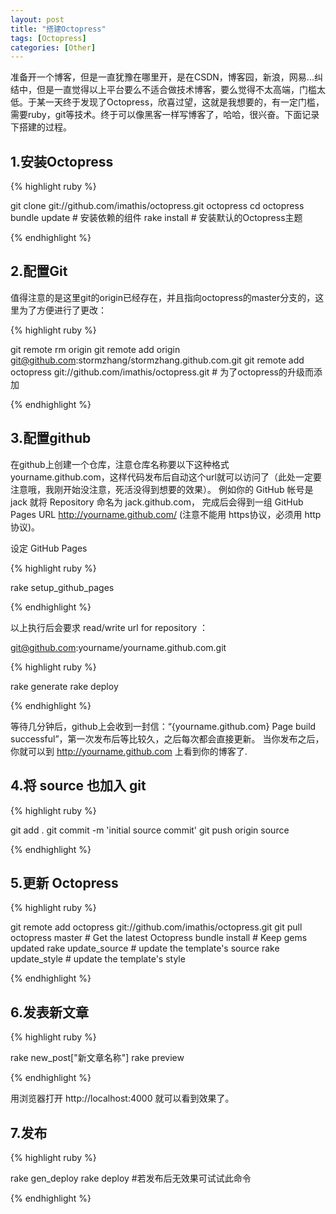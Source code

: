 ```yaml
---
layout: post
title: "搭建Octopress"
tags: [Octopress]
categories: [Other]
---
```


准备开一个博客，但是一直犹豫在哪里开，是在CSDN，博客园，新浪，网易...纠结中，但是一直觉得以上平台要么不适合做技术博客，要么觉得不太高端，门槛太低。于某一天终于发现了Octopress，欣喜过望，这就是我想要的，有一定门槛，需要ruby，git等技术。终于可以像黑客一样写博客了，哈哈，很兴奋。下面记录下搭建的过程。

## 1.安装Octopress

{% highlight ruby %}

git clone git://github.com/imathis/octopress.git octopress
cd octopress
bundle update    # 安装依赖的组件
rake install     # 安装默认的Octopress主题

{% endhighlight %}

## 2.配置Git

值得注意的是这里git的origin已经存在，并且指向octopress的master分支的，这里为了方便进行了更改：

{% highlight ruby %}

git remote rm origin
git remote add origin git@github.com:stormzhang/stormzhang.github.com.git
git remote add octopress git://github.com/imathis/octopress.git  # 为了octopress的升级而添加

{% endhighlight %}

## 3.配置github

在github上创建一个仓库，注意仓库名称要以下这种格式yourname.github.com，这样代码发布后自动这个url就可以访问了（此处一定要注意哦，我刚开始没注意，死活没得到想要的效果）。 例如你的 GitHub 帐号是 jack 就将 Repository 命名为 jack.github.com， 完成后会得到一组 GitHub Pages URL http://yourname.github.com/ (注意不能用 https协议，必须用 http协议)。

设定 GitHub Pages

{% highlight ruby %}

rake setup_github_pages

{% endhighlight %}

以上执行后会要求 read/write url for repository ： 

git@github.com:yourname/yourname.github.com.git 

{% highlight ruby %}

rake generate
rake deploy

{% endhighlight %}

等待几分钟后，github上会收到一封信：“{yourname.github.com} Page build successful”，第一次发布后等比较久，之后每次都会直接更新。 当你发布之后，你就可以到 http://yourname.github.com 上看到你的博客了.

## 4.将 source 也加入 git

{% highlight ruby %}

git add .
git commit -m 'initial source commit'
git push origin source

{% endhighlight %}

## 5.更新 Octopress

{% highlight ruby %}

git remote add octopress git://github.com/imathis/octopress.git
git pull octopress master     # Get the latest Octopress
bundle install                # Keep gems updated
rake update_source            # update the template's source
rake update_style             # update the template's style

{% endhighlight %}

## 6.发表新文章

{% highlight ruby %}

rake new_post["新文章名称"]
rake preview

{% endhighlight %}

用浏览器打开 http://localhost:4000 就可以看到效果了。

## 7.发布

{% highlight ruby %}

rake gen_deploy
rake deploy                 #若发布后无效果可试试此命令

{% endhighlight %}
